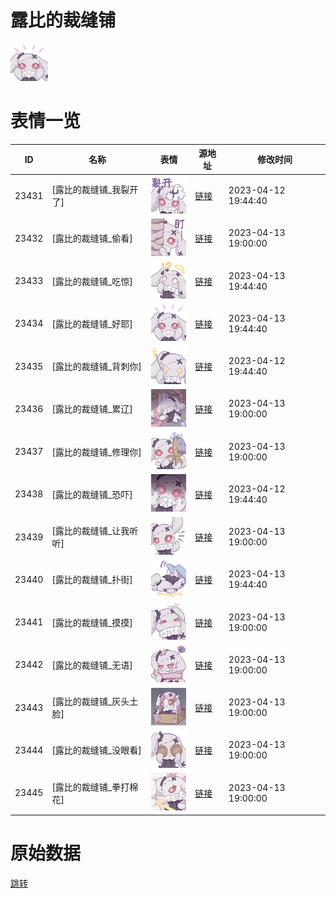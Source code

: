 # 露比的裁缝铺

<img src="./cover.png" height="60" alt="cover" />

# 表情一览

|ID|名称|表情|源地址|修改时间|
|----|----|----|----|----|
|23431|[露比的裁缝铺_我裂开了]|<img src="./pic/023431_%5B露比的裁缝铺_我裂开了%5D.png" height="60" alt="我裂开了"/>|[链接](https://i0.hdslb.com/bfs/garb/0112ca3253a95621977c9c8d525ae5ae70de4082.png)|2023-04-12 19:44:40|
|23432|[露比的裁缝铺_偷看]|<img src="./pic/023432_%5B露比的裁缝铺_偷看%5D.png" height="60" alt="偷看"/>|[链接](https://i0.hdslb.com/bfs/garb/7be70ec7e815dfcf4464b7ff55d11125517fc5f8.png)|2023-04-13 19:00:00|
|23433|[露比的裁缝铺_吃惊]|<img src="./pic/023433_%5B露比的裁缝铺_吃惊%5D.png" height="60" alt="吃惊"/>|[链接](https://i0.hdslb.com/bfs/garb/e5c17ffdb1b6a48683704f0b77591c50342b3d70.png)|2023-04-13 19:44:40|
|23434|[露比的裁缝铺_好耶]|<img src="./pic/023434_%5B露比的裁缝铺_好耶%5D.png" height="60" alt="好耶"/>|[链接](https://i0.hdslb.com/bfs/garb/f04f0249ae59e643f2204ebbf344f173c9ce45ad.png)|2023-04-13 19:44:40|
|23435|[露比的裁缝铺_背刺你]|<img src="./pic/023435_%5B露比的裁缝铺_背刺你%5D.png" height="60" alt="背刺你"/>|[链接](https://i0.hdslb.com/bfs/garb/1705d96a7d5a5f09665f247e135c655ecab61b14.png)|2023-04-12 19:44:40|
|23436|[露比的裁缝铺_累辽]|<img src="./pic/023436_%5B露比的裁缝铺_累辽%5D.png" height="60" alt="累辽"/>|[链接](https://i0.hdslb.com/bfs/garb/458e21e2568ae56cdea8dba84b8c7d98a12e96fa.png)|2023-04-13 19:00:00|
|23437|[露比的裁缝铺_修理你]|<img src="./pic/023437_%5B露比的裁缝铺_修理你%5D.png" height="60" alt="修理你"/>|[链接](https://i0.hdslb.com/bfs/garb/02c396c8ae6635f8f796c9aff7a656b1c56d9d76.png)|2023-04-13 19:00:00|
|23438|[露比的裁缝铺_恐吓]|<img src="./pic/023438_%5B露比的裁缝铺_恐吓%5D.png" height="60" alt="恐吓"/>|[链接](https://i0.hdslb.com/bfs/garb/5c2a26d9f1600b0013207fffab3be89f5b5b3387.png)|2023-04-12 19:44:40|
|23439|[露比的裁缝铺_让我听听]|<img src="./pic/023439_%5B露比的裁缝铺_让我听听%5D.png" height="60" alt="让我听听"/>|[链接](https://i0.hdslb.com/bfs/garb/379232812e4006d49405429480b7051062983524.png)|2023-04-13 19:00:00|
|23440|[露比的裁缝铺_扑街]|<img src="./pic/023440_%5B露比的裁缝铺_扑街%5D.png" height="60" alt="扑街"/>|[链接](https://i0.hdslb.com/bfs/garb/a4228c17904a61b6e9fafd796cf54028b4019882.png)|2023-04-13 19:44:40|
|23441|[露比的裁缝铺_摸摸]|<img src="./pic/023441_%5B露比的裁缝铺_摸摸%5D.png" height="60" alt="摸摸"/>|[链接](https://i0.hdslb.com/bfs/garb/7ba63a7faf48b98408d517e40aac90ee17db6e13.png)|2023-04-13 19:00:00|
|23442|[露比的裁缝铺_无语]|<img src="./pic/023442_%5B露比的裁缝铺_无语%5D.png" height="60" alt="无语"/>|[链接](https://i0.hdslb.com/bfs/garb/ff0a2dfbabc98c65b01a89d3570b936e1dca3083.png)|2023-04-13 19:00:00|
|23443|[露比的裁缝铺_灰头土脸]|<img src="./pic/023443_%5B露比的裁缝铺_灰头土脸%5D.png" height="60" alt="灰头土脸"/>|[链接](https://i0.hdslb.com/bfs/garb/94d3d53c10850a2be51f4f4ae76e841b72d5da03.png)|2023-04-13 19:00:00|
|23444|[露比的裁缝铺_没眼看]|<img src="./pic/023444_%5B露比的裁缝铺_没眼看%5D.png" height="60" alt="没眼看"/>|[链接](https://i0.hdslb.com/bfs/garb/a97876a3b246b73f703ccc6613b959ada2ba4b41.png)|2023-04-13 19:00:00|
|23445|[露比的裁缝铺_拳打棉花]|<img src="./pic/023445_%5B露比的裁缝铺_拳打棉花%5D.png" height="60" alt="拳打棉花"/>|[链接](https://i0.hdslb.com/bfs/garb/0e285a9441d9e58fae7a97378ff3c7bcbd1036f2.png)|2023-04-13 19:00:00|

# 原始数据

[跳转](./raw.json)

